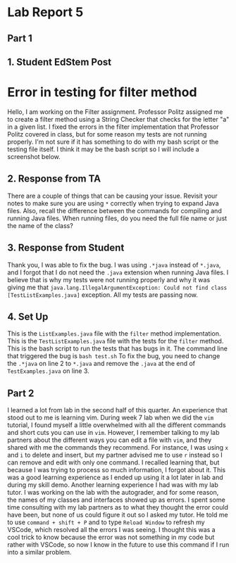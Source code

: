 # Lab Report 5
## Part 1
## 1. Student EdStem Post

# Error in testing for filter method 

Hello,
I am working on the Filter assignment. Professor Politz assigned me to create a filter method using a String Checker that checks for the letter "a" in a given list. 
I fixed the errors in the filter implementation that Professor Politz covered in class, but for some reason my tests are not running properly. I'm not sure if it has something to do
with my bash script or the testing file itself. I think it may be the bash script so I will include a screenshot below.


## 2. Response from TA
There are a couple of things that can be causing your issue. Revisit your notes to make sure you are using `*` correctly when trying to expand Java files. Also, recall the difference between 
the commands for compiling and running Java files. When running files, do you need the full file name or just the name of the class?

## 3. Response from Student
Thank you, I was able to fix the bug. I was using `.*java` instead of `*.java`, and I forgot that I do not need the `.java` extension when running Java files. I believe that is why my tests
were not running properly and why it was giving me that `java.lang.IllegalArgumentException: Could not find class [TestListExamples.java]` exception. All my tests are passing now.

## 4. Set Up
This is the `ListExamples.java` file with the `filter` method implementation. 
This is the `TestListExamples.java` file with the tests for the `filter` method.
This is the bash script to run the tests that has bugs in it.
The command line that triggered the bug is `bash test.sh`
To fix the bug, you need to change the `.*java` on line 2 to `*.java` and remove the `.java` at the end of `TestExamples.java` on line 3.

## Part 2
I learned a lot from lab in the second half of this quarter. An experience that stood out to me is learning vim. During week 7 lab when we did the `vim` tutorial, I found myself a little
overwhelmed with all the different commands and short cuts you can use in `vim`. However, I remember talking to my lab partners about the different ways you can edit a file with `vim`, and they 
shared with me the commands they recommend. For instance, I was using `x` and `i` to delete and insert, but my partner advised me to use `r` instead so I can remove and edit with only one command.
I recalled learning that, but because I was trying to process so much information, I forgot about it. This was a good learning experience as I ended up using it a lot later in lab and during my skill demo. Another learning experience I had was with my lab tutor. 
I was working on the lab with the autograder, and for some reason, the names of my classes and interfaces showed up as errors. I spent some time consulting with my lab partners as to what they thought the error could have been, but none of us could figure it out so I asked my tutor.
He told me to use `command + shift + P` and to type `Reload Window` to refresh my VSCode, which resolved all the errors I was seeing. I thought this was a cool trick to know because the error was not something in my code but rather with VSCode, 
so now I know in the future to use this command if I run into a similar problem.


